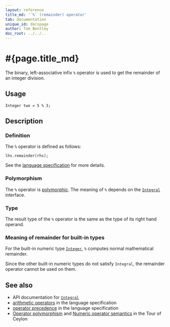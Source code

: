 ```yaml
---
layout: reference
title_md: '`%` (remainder) operator'
tab: documentation
unique_id: docspage
author: Tom Bentley
doc_root: ../../..
---
```


# #{page.title_md}

The binary, left-associative infix `%` operator is used to get the remainder of an
integer division.

## Usage 

<!-- try: -->
    Integer two = 5 % 3;

## Description

### Definition

The `%` operator is defined as follows:

<!-- check:none -->
<!-- try: -->
    lhs.remainder(rhs);

See the [language specification](#{site.urls.spec_current}#arithmetic) for more details.

### Polymorphism

The `%` operator is [polymorphic](#{page.doc_root}/reference/operator/operator-polymorphism). 
The meaning of `%` depends on the 
[`Integral`](#{site.urls.apidoc_current}/Integral.type.html) interface. 

### Type

The result type of the `%` operator is the same as the type of its right hand operand.

### Meaning of remainder for built-in types

For the built-in numeric type [`Integer`](#{site.urls.apidoc_current}/Integer.type.html), 
`%` computes normal mathematical remainder.

Since the other built-in numeric types do not satisfy `Integral`, the
remainder operator cannot be used on them.

## See also

* API documentation for [`Integral`](#{site.urls.apidoc_current}/Integral.type.html)
* [arithmetic operators](#{site.urls.spec_current}#arithmetic) in the 
  language specification
* [operator precedence](#{site.urls.spec_current}#operatorprecedence) in the 
  language specification
* [Operator polymorphism](#{page.doc_root}/tour/language-module/#operator_polymorphism) 
  and 
  [Numeric operator semantics](#{page.doc_root}/tour/language-module/#numeric_operator_semantics) 
  in the Tour of Ceylon
